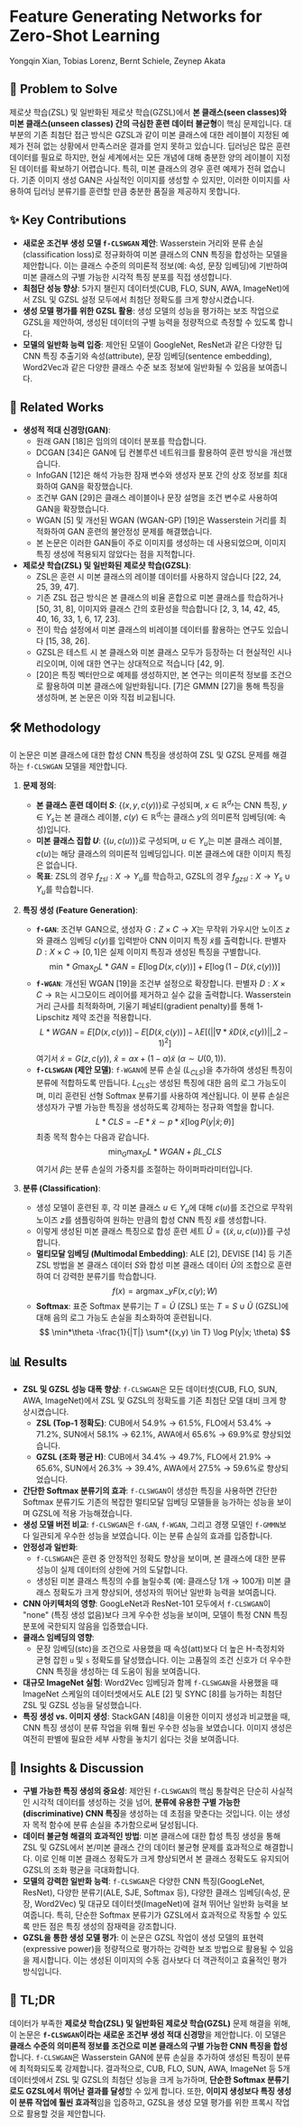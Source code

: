 # Feature Generating Networks for Zero-Shot Learning

Yongqin Xian, Tobias Lorenz, Bernt Schiele, Zeynep Akata

## 🧩 Problem to Solve

제로샷 학습(ZSL) 및 일반화된 제로샷 학습(GZSL)에서 **본 클래스(seen classes)와 미본 클래스(unseen classes) 간의 극심한 훈련 데이터 불균형**이 핵심 문제입니다. 대부분의 기존 최첨단 접근 방식은 GZSL과 같이 미본 클래스에 대한 레이블이 지정된 예제가 전혀 없는 상황에서 만족스러운 결과를 얻지 못하고 있습니다. 딥러닝은 많은 훈련 데이터를 필요로 하지만, 현실 세계에서는 모든 개념에 대해 충분한 양의 레이블이 지정된 데이터를 확보하기 어렵습니다. 특히, 미본 클래스의 경우 훈련 예제가 전혀 없습니다. 기존 이미지 생성 GAN은 사실적인 이미지를 생성할 수 있지만, 이러한 이미지를 사용하여 딥러닝 분류기를 훈련할 만큼 충분한 품질을 제공하지 못합니다.

## ✨ Key Contributions

- **새로운 조건부 생성 모델 `f-CLSWGAN` 제안**: Wasserstein 거리와 분류 손실(classification loss)로 정규화하여 미본 클래스의 CNN 특징을 합성하는 모델을 제안합니다. 이는 클래스 수준의 의미론적 정보(예: 속성, 문장 임베딩)에 기반하여 미본 클래스의 구별 가능한 시각적 특징 분포를 직접 생성합니다.
- **최첨단 성능 향상**: 5가지 챌린지 데이터셋(CUB, FLO, SUN, AWA, ImageNet)에서 ZSL 및 GZSL 설정 모두에서 최첨단 정확도를 크게 향상시켰습니다.
- **생성 모델 평가를 위한 GZSL 활용**: 생성 모델의 성능을 평가하는 보조 작업으로 GZSL을 제안하여, 생성된 데이터의 구별 능력을 정량적으로 측정할 수 있도록 합니다.
- **모델의 일반화 능력 입증**: 제안된 모델이 GoogleNet, ResNet과 같은 다양한 딥 CNN 특징 추출기와 속성(attribute), 문장 임베딩(sentence embedding), Word2Vec과 같은 다양한 클래스 수준 보조 정보에 일반화될 수 있음을 보여줍니다.

## 📎 Related Works

- **생성적 적대 신경망(GAN)**:
  - 원래 GAN [18]은 임의의 데이터 분포를 학습합니다.
  - DCGAN [34]은 GAN에 딥 컨볼루션 네트워크를 활용하여 훈련 방식을 개선했습니다.
  - InfoGAN [12]은 해석 가능한 잠재 변수와 생성자 분포 간의 상호 정보를 최대화하여 GAN을 확장했습니다.
  - 조건부 GAN [29]은 클래스 레이블이나 문장 설명을 조건 변수로 사용하여 GAN을 확장했습니다.
  - WGAN [5] 및 개선된 WGAN (WGAN-GP) [19]은 Wasserstein 거리를 최적화하여 GAN 훈련의 불안정성 문제를 해결했습니다.
  - 본 논문은 이러한 GAN들이 주로 이미지를 생성하는 데 사용되었으며, 이미지 특징 생성에 적용되지 않았다는 점을 지적합니다.
- **제로샷 학습(ZSL) 및 일반화된 제로샷 학습(GZSL)**:
  - ZSL은 훈련 시 미본 클래스의 레이블 데이터를 사용하지 않습니다 [22, 24, 25, 39, 47].
  - 기존 ZSL 접근 방식은 본 클래스의 비율 혼합으로 미본 클래스를 학습하거나 [50, 31, 8], 이미지와 클래스 간의 호환성을 학습합니다 [2, 3, 14, 42, 45, 40, 16, 33, 1, 6, 17, 23].
  - 전이 학습 설정에서 미본 클래스의 비레이블 데이터를 활용하는 연구도 있습니다 [15, 38, 26].
  - GZSL은 테스트 시 본 클래스와 미본 클래스 모두가 등장하는 더 현실적인 시나리오이며, 이에 대한 연구는 상대적으로 적습니다 [42, 9].
  - [20]은 특징 벡터만으로 예제를 생성하지만, 본 연구는 의미론적 정보를 조건으로 활용하여 미본 클래스에 일반화됩니다. [7]은 GMMN [27]을 통해 특징을 생성하며, 본 논문은 이와 직접 비교됩니다.

## 🛠️ Methodology

이 논문은 미본 클래스에 대한 합성 CNN 특징을 생성하여 ZSL 및 GZSL 문제를 해결하는 `f-CLSWGAN` 모델을 제안합니다.

1. **문제 정의**:

   - **본 클래스 훈련 데이터 $S$**: $\{(x, y, c(y))\}$로 구성되며, $x \in \mathbb{R}^{d_x}$는 CNN 특징, $y \in Y_s$는 본 클래스 레이블, $c(y) \in \mathbb{R}^{d_c}$는 클래스 $y$의 의미론적 임베딩(예: 속성)입니다.
   - **미본 클래스 집합 $U$**: $\{(u, c(u))\}$로 구성되며, $u \in Y_u$는 미본 클래스 레이블, $c(u)$는 해당 클래스의 의미론적 임베딩입니다. 미본 클래스에 대한 이미지 특징은 없습니다.
   - **목표**: ZSL의 경우 $f_{zsl}: X \to Y_u$를 학습하고, GZSL의 경우 $f_{gzsl}: X \to Y_s \cup Y_u$를 학습합니다.

2. **특징 생성 (Feature Generation)**:

   - **`f-GAN`**: 조건부 GAN으로, 생성자 $G: Z \times C \to X$는 무작위 가우시안 노이즈 $z$와 클래스 임베딩 $c(y)$를 입력받아 CNN 이미지 특징 $\tilde{x}$를 출력합니다. 판별자 $D: X \times C \to [0,1]$은 실제 이미지 특징과 생성된 특징을 구별합니다.
     $$ \min*G \max_D L*{GAN} = E[\log D(x, c(y))] + E[\log (1 - D(\tilde{x}, c(y)))] $$
   - **`f-WGAN`**: 개선된 WGAN [19]을 조건부 설정으로 확장합니다. 판별자 $D: X \times C \to \mathbb{R}$는 시그모이드 레이어를 제거하고 실수 값을 출력합니다. Wasserstein 거리 근사를 최적화하며, 기울기 페널티(gradient penalty)를 통해 1-Lipschitz 제약 조건을 적용합니다.
     $$ L*{WGAN} = E[D(x, c(y))] - E[D(\tilde{x}, c(y))] - \lambda E[(||\nabla*{\hat{x}} D(\hat{x}, c(y))||\_2 - 1)^2] $$
        여기서 $\tilde{x} = G(z, c(y))$, $\hat{x} = \alpha x + (1-\alpha)\tilde{x}$ ($\alpha \sim U(0,1)$).
   - **`f-CLSWGAN` (제안 모델)**: `f-WGAN`에 분류 손실 ($L_{CLS}$)을 추가하여 생성된 특징이 분류에 적합하도록 만듭니다. $L_{CLS}$는 생성된 특징에 대한 음의 로그 가능도이며, 미리 훈련된 선형 Softmax 분류기를 사용하여 계산됩니다. 이 분류 손실은 생성자가 구별 가능한 특징을 생성하도록 강제하는 정규화 역할을 합니다.
     $$ L*{CLS} = -E*{\tilde{x} \sim p*{\tilde{x}}}[\log P(y | \tilde{x}; \theta)] $$
        최종 목적 함수는 다음과 같습니다.
        $$ \min_G \max_D L*{WGAN} + \beta L\_{CLS} $$
        여기서 $\beta$는 분류 손실의 가중치를 조절하는 하이퍼파라미터입니다.

3. **분류 (Classification)**:
   - 생성 모델이 훈련된 후, 각 미본 클래스 $u \in Y_u$에 대해 $c(u)$를 조건으로 무작위 노이즈 $z$를 샘플링하여 원하는 만큼의 합성 CNN 특징 $\tilde{x}$를 생성합니다.
   - 이렇게 생성된 미본 클래스 특징으로 합성 훈련 세트 $\tilde{U} = \{(\tilde{x}, u, c(u))\}$를 구성합니다.
   - **멀티모달 임베딩 (Multimodal Embedding)**: ALE [2], DEVISE [14] 등 기존 ZSL 방법을 본 클래스 데이터 $S$와 합성 미본 클래스 데이터 $\tilde{U}$의 조합으로 훈련하여 더 강력한 분류기를 학습합니다.
     $$ f(x) = \operatorname{argmax}\_y F(x, c(y); W) $$
   - **Softmax**: 표준 Softmax 분류기는 $T=\tilde{U}$ (ZSL) 또는 $T=S \cup \tilde{U}$ (GZSL)에 대해 음의 로그 가능도 손실을 최소화하여 훈련됩니다.
     $$ \min*\theta -\frac{1}{|T|} \sum*{(x,y) \in T} \log P(y|x; \theta) $$

## 📊 Results

- **ZSL 및 GZSL 성능 대폭 향상**: `f-CLSWGAN`은 모든 데이터셋(CUB, FLO, SUN, AWA, ImageNet)에서 ZSL 및 GZSL의 정확도를 기존 최첨단 모델 대비 크게 향상시켰습니다.
  - **ZSL (Top-1 정확도)**: CUB에서 54.9% $\to$ 61.5%, FLO에서 53.4% $\to$ 71.2%, SUN에서 58.1% $\to$ 62.1%, AWA에서 65.6% $\to$ 69.9%로 향상되었습니다.
  - **GZSL (조화 평균 H)**: CUB에서 34.4% $\to$ 49.7%, FLO에서 21.9% $\to$ 65.6%, SUN에서 26.3% $\to$ 39.4%, AWA에서 27.5% $\to$ 59.6%로 향상되었습니다.
- **간단한 Softmax 분류기의 효과**: `f-CLSWGAN`이 생성한 특징을 사용하면 간단한 Softmax 분류기도 기존의 복잡한 멀티모달 임베딩 모델들을 능가하는 성능을 보이며 GZSL에 적용 가능해졌습니다.
- **생성 모델 버전 비교**: `f-CLSWGAN`은 `f-GAN`, `f-WGAN`, 그리고 경쟁 모델인 `f-GMMN`보다 일관되게 우수한 성능을 보였습니다. 이는 분류 손실의 효과를 입증합니다.
- **안정성과 일반화**:
  - `f-CLSWGAN`은 훈련 중 안정적인 정확도 향상을 보이며, 본 클래스에 대한 분류 성능이 실제 데이터의 상한에 거의 도달합니다.
  - 생성된 미본 클래스 특징의 수를 늘릴수록 (예: 클래스당 1개 $\to$ 100개) 미본 클래스 정확도가 크게 향상되어, 생성자의 뛰어난 일반화 능력을 보여줍니다.
- **CNN 아키텍처의 영향**: GoogLeNet과 ResNet-101 모두에서 `f-CLSWGAN`이 "none" (특징 생성 없음)보다 크게 우수한 성능을 보이며, 모델이 특정 CNN 특징 분포에 국한되지 않음을 입증했습니다.
- **클래스 임베딩의 영향**:
  - 문장 임베딩(stc)을 조건으로 사용했을 때 속성(att)보다 더 높은 H-측정치와 균형 잡힌 `u` 및 `s` 정확도를 달성했습니다. 이는 고품질의 조건 신호가 더 우수한 CNN 특징을 생성하는 데 도움이 됨을 보여줍니다.
- **대규모 ImageNet 실험**: Word2Vec 임베딩과 함께 `f-CLSWGAN`을 사용했을 때 ImageNet 스케일의 데이터셋에서도 ALE [2] 및 SYNC [8]를 능가하는 최첨단 ZSL 및 GZSL 성능을 달성했습니다.
- **특징 생성 vs. 이미지 생성**: StackGAN [48]을 이용한 이미지 생성과 비교했을 때, CNN 특징 생성이 분류 작업을 위해 훨씬 우수한 성능을 보였습니다. 이미지 생성은 여전히 판별에 필요한 세부 사항을 놓치기 쉽다는 것을 보여줍니다.

## 🧠 Insights & Discussion

- **구별 가능한 특징 생성의 중요성**: 제안된 `f-CLSWGAN`의 핵심 통찰력은 단순히 사실적인 시각적 데이터를 생성하는 것을 넘어, **분류에 유용한 구별 가능한(discriminative) CNN 특징**을 생성하는 데 초점을 맞춘다는 것입니다. 이는 생성자 목적 함수에 분류 손실을 추가함으로써 달성됩니다.
- **데이터 불균형 해결의 효과적인 방법**: 미본 클래스에 대한 합성 특징 생성을 통해 ZSL 및 GZSL에서 본/미본 클래스 간의 데이터 불균형 문제를 효과적으로 해결합니다. 이로 인해 미본 클래스 정확도가 크게 향상되면서 본 클래스 정확도도 유지되어 GZSL의 조화 평균을 극대화합니다.
- **모델의 강력한 일반화 능력**: `f-CLSWGAN`은 다양한 CNN 특징(GoogLeNet, ResNet), 다양한 분류기(ALE, SJE, Softmax 등), 다양한 클래스 임베딩(속성, 문장, Word2Vec) 및 대규모 데이터셋(ImageNet)에 걸쳐 뛰어난 일반화 능력을 보여줍니다. 특히, 단순한 Softmax 분류기가 GZSL에서 효과적으로 작동할 수 있도록 만든 점은 특징 생성의 잠재력을 강조합니다.
- **GZSL을 통한 생성 모델 평가**: 이 논문은 GZSL 작업이 생성 모델의 표현력(expressive power)을 정량적으로 평가하는 강력한 보조 방법으로 활용될 수 있음을 제시합니다. 이는 생성된 이미지의 수동 검사보다 더 객관적이고 효율적인 평가 방식입니다.

## 📌 TL;DR

데이터가 부족한 **제로샷 학습(ZSL) 및 일반화된 제로샷 학습(GZSL)** 문제 해결을 위해, 이 논문은 **`f-CLSWGAN`이라는 새로운 조건부 생성 적대 신경망**을 제안합니다. 이 모델은 **클래스 수준의 의미론적 정보를 조건으로 미본 클래스의 구별 가능한 CNN 특징을 합성**합니다. `f-CLSWGAN`은 Wasserstein GAN에 분류 손실을 추가하여 생성된 특징이 분류에 최적화되도록 강제합니다. 결과적으로, CUB, FLO, SUN, AWA, ImageNet 등 5개 데이터셋에서 ZSL 및 GZSL의 최첨단 성능을 크게 능가하며, **단순한 Softmax 분류기로도 GZSL에서 뛰어난 결과를 달성**할 수 있게 합니다. 또한, **이미지 생성보다 특징 생성이 분류 작업에 훨씬 효과적**임을 입증하고, GZSL을 생성 모델 평가를 위한 프록시 작업으로 활용할 것을 제안합니다.

